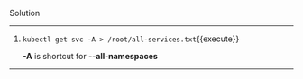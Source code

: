 Solution

---

1. `kubectl get svc -A > /root/all-services.txt`{{execute}}

    **-A** is shortcut for **--all-namespaces**

---
<br/>
<br/>
